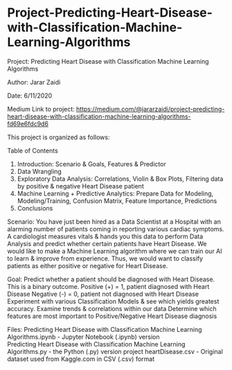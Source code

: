 # Project-Predicting-Heart-Disease-with-Classification-Machine-Learning-Algorithms
Project: Predicting Heart Disease with Classification Machine Learning Algorithms

Author: Jarar Zaidi

Date: 6/11/2020

Medium Link to project: https://medium.com/@jararzaidi/project-predicting-heart-disease-with-classification-machine-learning-algorithms-fd69e6fdc9d6

This project is organized as follows:

Table of Contents

1. Introduction: Scenario & Goals, Features & Predictor
2. Data Wrangling
3. Exploratory Data Analysis: Correlations, Violin & Box Plots, Filtering data by positive & negative Heart Disease patient
4. Machine Learning + Predictive Analytics: Prepare Data for Modeling, Modeling/Training, Confusion Matrix, Feature Importance, Predictions
5. Conclusions

Scenario:
You have just been hired as a Data Scientist at a Hospital with an alarming number of patients coming in reporting various cardiac symptoms.
A cardiologist measures vitals & hands you this data to perform Data Analysis and predict whether certain patients have Heart Disease.
We would like to make a Machine Learning algorithm where we can train our AI to learn & improve from experience. 
Thus, we would want to classify patients as either positive or negative for Heart Disease.


Goal:
Predict whether a patient should be diagnosed with Heart Disease. This is a binary outcome.
  Positive (+) = 1, patient diagnosed with Heart Disease
  Negative (-) = 0, patient not diagnosed with Heart Disease
Experiment with various Classification Models & see which yields greatest accuracy.
Examine trends & correlations within our data
Determine which features are most important to Positive/Negative Heart Disease diagnosis

Files: 
    Predicting Heart Disease with Classification Machine Learning Algorithms.ipynb - Jupyter Notebook (.ipynb) version  
    Predicting Heart Disease with Classification Machine Learning Algorithms.py - the Python (.py) version project
    heartDisease.csv - Original dataset used from Kaggle.com in CSV (.csv) format
    
    
  
    
